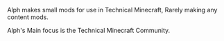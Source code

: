 Alph makes small mods for use in Technical Minecraft, Rarely making any content mods.



Alph's Main focus is the Technical Minecraft Community.
